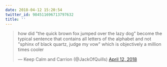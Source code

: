 ```yaml
---
date: 2018-04-12 15:20:54
twitter_id: 984511696713797632
title: ''
---
```


<blockquote class="twitter-tweet"><p lang="en" dir="ltr">how did &quot;the quick brown fox jumped over the lazy dog&quot; become the typical sentence that contains all letters of the alphabet and not &quot;sphinx of black quartz, judge my vow&quot; which is objectively a million times cooler</p>&mdash; Keep Calm and Carrion (@JackOfQuills) <a href="https://twitter.com/JackOfQuills/status/984290288259788800?ref_src=twsrc%5Etfw">April 12, 2018</a></blockquote>
<script async src="https://platform.twitter.com/widgets.js" charset="utf-8"></script>
